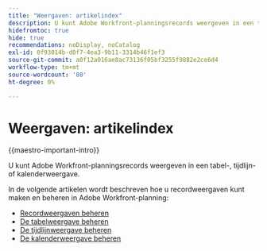 ```yaml
---
title: "Weergaven: artikelindex"
description: U kunt Adobe Workfront-planningsrecords weergeven in een tabel-, tijdlijn- of kalenderweergave. In de volgende artikelen wordt beschreven hoe u Adobe Workfront-planningsrecordweergaven kunt maken en beheren.
hidefromtoc: true
hide: true
recommendations: noDisplay, noCatalog
exl-id: 0f93014b-d0f7-4ea3-9b11-3314b46f1ef3
source-git-commit: a0f12a016ae8ac73136f05bf3255f9882e2ce6d4
workflow-type: tm+mt
source-wordcount: '80'
ht-degree: 0%

---
```


<!--
---
title: Views overview
description: The following articles describe how you can create and manage Adobe Maestro record views.
hidefromtoc: yes
author: Alina
feature: Work Management
role: User
hide: yes
---
-->

<!--udpate the metadata with real information when making this available in TOC and in the left nav-->

# Weergaven: artikelindex

{{maestro-important-intro}}

U kunt Adobe Workfront-planningsrecords weergeven in een tabel-, tijdlijn- of kalenderweergave.

In de volgende artikelen wordt beschreven hoe u recordweergaven kunt maken en beheren in Adobe Workfront-planning:

* [Recordweergaven beheren](../views/manage-record-views.md)
* [De tabelweergave beheren](../views/manage-the-table-view.md)
* [De tijdlijnweergave beheren](../views/manage-the-timeline-view.md)
* [De kalenderweergave beheren](/help/quicksilver/maestro/views/manage-the-calendar-view.md)
